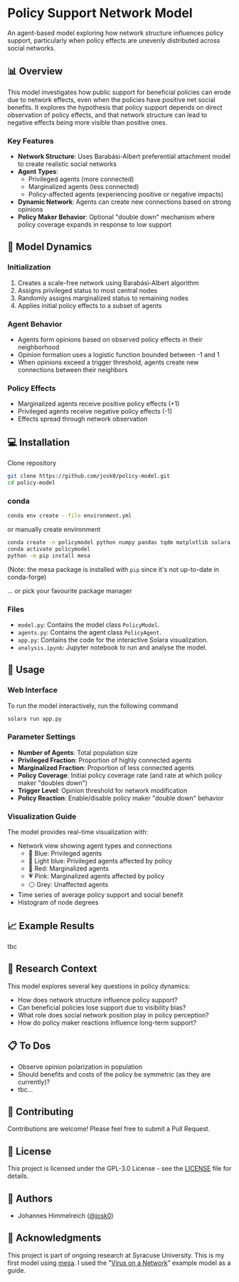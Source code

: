 # Policy Support Network Model

An agent-based model exploring how network structure influences policy support, particularly when policy effects are unevenly distributed across social networks.

## 📊 Overview

This model investigates how public support for beneficial policies can erode due to network effects, even when the policies have positive net social benefits. It explores the hypothesis that policy support depends on direct observation of policy effects, and that network structure can lead to negative effects being more visible than positive ones.

### Key Features

- **Network Structure**: Uses Barabási-Albert preferential attachment model to create realistic social networks
- **Agent Types**: 
  - Privileged agents (more connected)
  - Marginalized agents (less connected)
  - Policy-affected agents (experiencing positive or negative impacts)
- **Dynamic Network**: Agents can create new connections based on strong opinions
- **Policy Maker Behavior**: Optional "double down" mechanism where policy coverage expands in response to low support

## 🎯 Model Dynamics

### Initialization
1. Creates a scale-free network using Barabási-Albert algorithm
2. Assigns privileged status to most central nodes
3. Randomly assigns marginalized status to remaining nodes
4. Applies initial policy effects to a subset of agents

### Agent Behavior
- Agents form opinions based on observed policy effects in their neighborhood
- Opinion formation uses a logistic function bounded between -1 and 1
- When opinions exceed a trigger threshold, agents create new connections between their neighbors

### Policy Effects
- Marginalized agents receive positive policy effects (+1)
- Privileged agents receive negative policy effects (-1)
- Effects spread through network observation

## 💻 Installation
Clone repository
```bash
git clone https://github.com/josk0/policy-model.git
cd policy-model
```

### conda
``` bash
conda env create --file environment.yml
```
or manually create environment
```bash
conda create -n policymodel python numpy pandas tqdm matplotlib solara pytest scipy ipython networkx
conda activate policymodel
python -m pip install mesa
```
(Note: the mesa package is installed with `pip` since it's not up-to-date in conda-forge)

... or pick your favourite package manager

### Files

* ``model.py``: Contains the model class `PolicyModel`.
* ``agents.py``: Contains the agent class `PolicyAgent`.
* ``app.py``: Contains the code for the interactive Solara visualization.
* ``analysis.ipynb``: Jupyter notebook to run and analyse the model.

## 🚀 Usage

### Web Interface
To run the model interactively, run the following command

```bash
solara run app.py
```

### Parameter Settings

- **Number of Agents**: Total population size
- **Privileged Fraction**: Proportion of highly connected agents
- **Marginalized Fraction**: Proportion of less connected agents
- **Policy Coverage**: Initial policy coverage rate (and rate at which policy maker "doubles down")
- **Trigger Level**: Opinion threshold for network modification
- **Policy Reaction**: Enable/disable policy maker "double down" behavior

### Visualization Guide

The model provides real-time visualization with:
- Network view showing agent types and connections
  - 🔵 Blue: Privileged agents
  - 🔆 Light blue: Privileged agents affected by policy
  - 🔴 Red: Marginalized agents
  - 💗 Pink: Marginalized agents affected by policy
  - ⚪ Grey: Unaffected agents
- Time series of average policy support and social benefit
- Histogram of node degrees

## 📈 Example Results

tbc

## 🔬 Research Context

This model explores several key questions in policy dynamics:
- How does network structure influence policy support?
- Can beneficial policies lose support due to visibility bias?
- What role does social network position play in policy perception?
- How do policy maker reactions influence long-term support?

## 📋 To Dos
- Observe opinion polarization in population
- Should benefits and costs of the policy be symmetric (as they are currently)?
- tbc...

## 🤝 Contributing

Contributions are welcome! Please feel free to submit a Pull Request.

## 📝 License

This project is licensed under the GPL-3.0 License - see the [LICENSE](LICENSE) file for details.

## 👥 Authors

- Johannes Himmelreich ([@josk0](https://github.com/josk0))

## 🙏 Acknowledgments

This project is part of ongoing research at Syracuse University. This is my first model using [mesa](https://github.com/projectmesa/mesa). I used the "[Virus on a Network](https://github.com/projectmesa/mesa/tree/main/mesa/examples/basic/virus_on_network)" example model as a guide.
